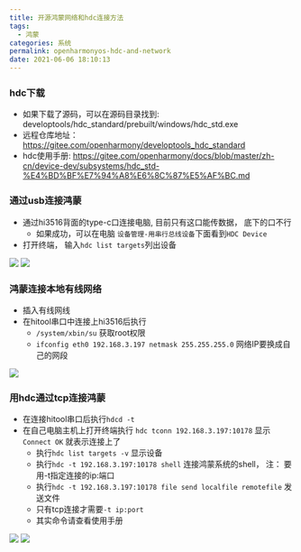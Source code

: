 ```yaml
---
title: 开源鸿蒙网络和hdc连接方法
tags:
  - 鸿蒙
categories: 系统
permalink: openharmonyos-hdc-and-network
date: 2021-06-06 18:10:13
---
```


### hdc下载
- 如果下载了源码，可以在源码目录找到: developtools/hdc_standard/prebuilt/windows/hdc_std.exe
- 远程仓库地址： https://gitee.com/openharmony/developtools_hdc_standard
- hdc使用手册: https://gitee.com/openharmony/docs/blob/master/zh-cn/device-dev/subsystems/hdc_std-%E4%BD%BF%E7%94%A8%E6%8C%87%E5%AF%BC.md


### 通过usb连接鸿蒙
- 通过hi3516背面的type-c口连接电脑, 目前只有这口能传数据， 底下的口不行
  - 如果成功，可以在电脑 `设备管理-用串行总线设备`下面看到`HDC Device`
- 打开终端， 输入`hdc list targets`列出设备

![](https://dl.ystyle.top/images/2021-06/mmc_2021-06-07_19-52-37.png)
![](https://dl.ystyle.top/images/2021-06/WindowsTerminal_2021-06-07_19-53-25.png)

### 鸿蒙连接本地有线网络
- 插入有线网线
- 在hitool串口中连接上hi3516后执行
  - `/system/xbin/su` 获取root权限
  - `ifconfig eth0 192.168.3.197 netmask 255.255.255.0` 网络IP要换成自己的网段

![](https://dl.ystyle.top/images/2021-06/HiTool_2021-06-06_18-29-05.png)

### 用hdc通过tcp连接鸿蒙
- 在连接hitool串口后执行`hdcd -t`
- 在自己电脑主机上打开终端执行 `hdc tconn 192.168.3.197:10178` 显示 `Connect OK` 就表示连接上了
  - 执行`hdc list targets -v` 显示设备
  - 执行`hdc -t 192.168.3.197:10178 shell` 连接鸿蒙系统的shell， 注： 要用-t指定连接的ip:端口
  - 执行`hdc -t 192.168.3.197:10178 file send localfile remotefile` 发送文件
  - 只有tcp连接才需要`-t ip:port`
  - 其实命令请查看使用手册

![](https://dl.ystyle.top/images/2021-06/HiTool_2021-06-06_18-19-47.png)
![](https://dl.ystyle.top/images/2021-06/WindowsTerminal_2021-06-06_18-30-29.png)
